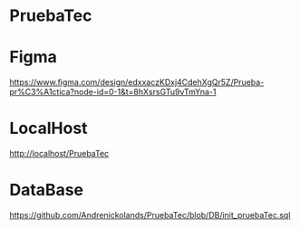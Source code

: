 # PruebaTec

# Figma 
https://www.figma.com/design/edxxaczKDxj4CdehXgQr5Z/Prueba-pr%C3%A1ctica?node-id=0-1&t=8hXsrsGTu9vTmYna-1

# LocalHost
[http://localhost/PruebaTec](http://data-joven.local/)

# DataBase
https://github.com/Andrenickolands/PruebaTec/blob/DB/init_pruebaTec.sql
